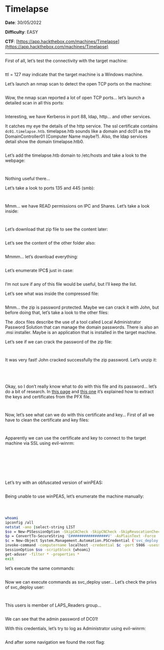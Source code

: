 # Timelapse

**Date**: 30/05/2022

**Difficulty**: EASY

**CTF**: [https://app.hackthebox.com/machines/Timelapse](https://app.hackthebox.com/machines/Timelapse)

***

First of all, let’s test the connectivity with the target machine:

<figure><img src="../../.gitbook/assets/timelapse0.png" alt=""><figcaption></figcaption></figure>

ttl = 127 may indicate that the target machine is a Windows machine.

Let’s launch an nmap scan to detect the open TCP ports on the machine:

<figure><img src="../../.gitbook/assets/timelapse1.png" alt=""><figcaption></figcaption></figure>

Wow, the nmap scan reported a lot of open TCP ports… let’s launch a detailed scan in all this ports:

<figure><img src="../../.gitbook/assets/timelapse2.png" alt=""><figcaption></figcaption></figure>

Interesting, we have Kerberos in port 88, ldap, http… and other services.

It catches my eye the details of the http service. The ssl certificate contains `dc01.timelapse.htb`. timelapse.htb sounds like a domain and dc01 as the DomainController01 (Computer Name maybe?). Also, the ldap services detail show the domain timelapse.htb0.

<figure><img src="../../.gitbook/assets/timelapse3.png" alt=""><figcaption></figcaption></figure>

Let’s add the timelapse.htb domain to /etc/hosts and take a look to the webpage:

<figure><img src="../../.gitbook/assets/timelapse4.png" alt=""><figcaption></figcaption></figure>

<figure><img src="../../.gitbook/assets/imagen (17).png" alt=""><figcaption></figcaption></figure>

Nothing useful there…

Let’s take a look to ports 135 and 445 (smb):

<figure><img src="../../.gitbook/assets/timelapse6.png" alt=""><figcaption></figcaption></figure>

<figure><img src="../../.gitbook/assets/timelapse7.png" alt=""><figcaption></figcaption></figure>

Mmm… we have READ permissions on IPC and Shares. Let’s take a look inside:

<figure><img src="../../.gitbook/assets/timelapse8.png" alt=""><figcaption></figcaption></figure>

<figure><img src="../../.gitbook/assets/timelapse9.png" alt=""><figcaption></figcaption></figure>

Let’s download that zip file to see the content later:

<figure><img src="../../.gitbook/assets/timelapse10.png" alt=""><figcaption></figcaption></figure>

Let’s see the content of the other folder also:

<figure><img src="../../.gitbook/assets/timelapse11.png" alt=""><figcaption></figcaption></figure>

Mmmm… let’s download everything:

<figure><img src="../../.gitbook/assets/timelapse12.png" alt=""><figcaption></figcaption></figure>

Let’s enumerate IPC$ just in case:

<figure><img src="../../.gitbook/assets/timelapse13.png" alt=""><figcaption></figcaption></figure>

I’m not sure if any of this file would be useful, but I’ll keep the list.

Let’s see what was inside the compressed file:

<figure><img src="../../.gitbook/assets/timelapse14.png" alt=""><figcaption></figcaption></figure>

Mmm… the zip is password protected. Maybe we can crack it with John, but before doing that, let’s take a look to the other files:

The .docx files describe the use of a tool called Local Administrator Password Solution that can manage the domain passwords. There is also an .msi installer. Maybe is an application that is installed in the target machine.

Let’s see if we can crack the password of the zip file:

<figure><img src="../../.gitbook/assets/timelapse15.png" alt=""><figcaption></figcaption></figure>

<figure><img src="../../.gitbook/assets/timelapse16.png" alt=""><figcaption></figcaption></figure>

It was very fast! John cracked successfully the zip password. Let’s unzip it:

<figure><img src="../../.gitbook/assets/timelapse17.png" alt=""><figcaption></figcaption></figure>

<figure><img src="../../.gitbook/assets/timelapse18.png" alt=""><figcaption></figcaption></figure>

<figure><img src="../../.gitbook/assets/timelapse19.png" alt=""><figcaption></figcaption></figure>

<figure><img src="../../.gitbook/assets/timelapse20.png" alt=""><figcaption></figcaption></figure>

Okay, so I don’t really know what to do with this file and its password… let’s do a bit of research. In [this page](https://www.ibm.com/docs/en/arl/9.7?topic=certification-extracting-certificate-keys-from-pfx-file) and [this one](https://stackoverflow.com/questions/40399690/enter-pem-pass-phrase-when-converting-pkcs12-certificate-into-pem) it’s explained how to extract the keys and certificates from the PFX file.

<figure><img src="../../.gitbook/assets/timelapse21.png" alt=""><figcaption></figcaption></figure>

<figure><img src="../../.gitbook/assets/timelapse22.png" alt=""><figcaption></figcaption></figure>

Now, let’s see what can we do with this certificate and key… First of all we have to clean the certificate and key files:

<figure><img src="../../.gitbook/assets/timelapse23.png" alt=""><figcaption></figcaption></figure>

<figure><img src="../../.gitbook/assets/timelapse24.png" alt=""><figcaption></figcaption></figure>

Apparently we can use the certificate and key to connect to the target machine via SSL using evil-winrm:

<figure><img src="../../.gitbook/assets/timelapse25.png" alt=""><figcaption></figcaption></figure>

<figure><img src="../../.gitbook/assets/timelapse26.png" alt=""><figcaption></figcaption></figure>

<figure><img src="../../.gitbook/assets/timelapse27.png" alt=""><figcaption></figcaption></figure>

<figure><img src="../../.gitbook/assets/timelapse28.png" alt=""><figcaption></figcaption></figure>

<figure><img src="../../.gitbook/assets/timelapse29.png" alt=""><figcaption></figcaption></figure>

<figure><img src="../../.gitbook/assets/timelapse30.png" alt=""><figcaption></figcaption></figure>

<figure><img src="../../.gitbook/assets/timelapse31.png" alt=""><figcaption></figcaption></figure>

Let’s try with an obfuscated version of winPEAS:

<figure><img src="../../.gitbook/assets/timelapse32.png" alt=""><figcaption></figcaption></figure>

Being unable to use winPEAS, let’s enumerate the machine manually:

<figure><img src="../../.gitbook/assets/timelapse33.png" alt=""><figcaption></figcaption></figure>

<figure><img src="../../.gitbook/assets/timelapse34.png" alt=""><figcaption></figcaption></figure>

<figure><img src="../../.gitbook/assets/timelapse35.png" alt=""><figcaption></figcaption></figure>

```bash
whoami
ipconfig /all
netstat -ano |select-string LIST
$so = New-PSSessionOption -SkipCACheck -SkipCNCheck -SkipRevocationCheck
$p = ConvertTo-SecureString 'E#################V' -AsPlainText -Force
$c = New-Object System.Management.Automation.PSCredential ('svc_deploy', $p)
invoke-command -computername localhost -credential $c -port 5986 -usessl -
SessionOption $so -scriptblock {whoami}
get-aduser -filter * -properties *
exit
```

let’s execute the same commands:

<figure><img src="../../.gitbook/assets/timelapse36.png" alt=""><figcaption></figcaption></figure>

Now we can execute commands as svc\_deploy user… Let’s check the privs of svc\_deploy user:

<figure><img src="../../.gitbook/assets/timelapse37.png" alt=""><figcaption></figcaption></figure>

<figure><img src="../../.gitbook/assets/timelapse38.png" alt=""><figcaption></figcaption></figure>

This users is member of LAPS\_Readers group…

<figure><img src="../../.gitbook/assets/timelapse39.png" alt=""><figcaption></figcaption></figure>

We can see that the admin password of DC01!

With this credentials, let’s try to log as Administrator using evil-winrm:

<figure><img src="../../.gitbook/assets/timelapse40.png" alt=""><figcaption></figcaption></figure>

And after some navigation we found the root flag:

<figure><img src="../../.gitbook/assets/timelapse41.png" alt=""><figcaption></figcaption></figure>
